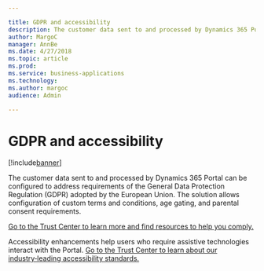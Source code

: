 ```yaml
---

title: GDPR and accessibility
description: The customer data sent to and processed by Dynamics 365 Portal can be configured to address requirements of the General Data Protection Regulation (GDPR) adopted by the European Union.
author: MargoC
manager: AnnBe
ms.date: 4/27/2018
ms.topic: article
ms.prod: 
ms.service: business-applications
ms.technology: 
ms.author: margoc
audience: Admin

---
```

#  GDPR and accessibility 




[!include[banner](../../../includes/banner.md)]

The customer data sent to and processed by Dynamics 365 Portal can be configured
to address requirements of the General Data Protection Regulation (GDPR) adopted
by the European Union. The solution allows configuration of custom terms and
conditions, age gating, and parental consent requirements.

[Go to the Trust Center to learn more and find resources to help you
comply.](https://www.microsoft.com/en-us/TrustCenter/Privacy/gdpr/default.aspx)

Accessibility enhancements help users who require assistive technologies
interact with the Portal. [Go to the Trust Center to learn about our
industry‑leading accessibility
standards.](https://www.microsoft.com/en-us/trustcenter/compliance/accessibility)
